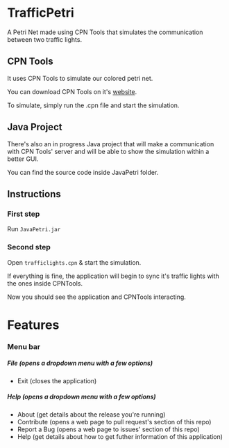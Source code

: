 # TrafficPetri
A Petri Net made using CPN Tools that simulates the communication between two traffic lights.

## CPN Tools

It uses CPN Tools to simulate our colored petri net.

You can download CPN Tools on it's [website][cpnwebsite].

To simulate, simply run the .cpn file and start the simulation.

## Java Project

There's also an in progress Java project that will make a communication with CPN Tools' server and will be able to show the simulation within a better GUI.

You can find the source code inside JavaPetri folder.

## Instructions

### First step

Run `JavaPetri.jar`

### Second step

Open `trafficlights.cpn` & start the simulation.

If everything is fine, the application will begin to sync it's traffic lights with the ones inside CPNTools.

Now you should see the application and CPNTools interacting.

# Features

### Menu bar
##### File (opens a dropdown menu with a few options)
- Exit (closes the application)
##### Help (opens a dropdown menu with a few options)
- About (get details about the release you're running)
- Contribute (opens a web page to pull request's section of this repo)
- Report a Bug (opens a web page to issues' section of this repo)
- Help (get details about how to get futher information of this application)

[cpnwebsite]: http://cpntools.org